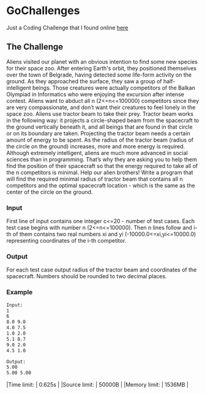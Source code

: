 # GoChallenges
Just a Coding Challenge that I found online [here](http://www.spoj.com/problems/ALIENS/)

## The Challenge

Aliens visited our planet with an obvious intention to find some new species for their space zoo. After entering Earth's orbit, they positioned themselves over the town of Belgrade, having detected some life-form activity on the ground. As they approached the surface, they saw a group of half-intelligent beings. Those creatures were actually competitors of the Balkan Olympiad in Informatics who were enjoying the excursion after intense contest. Aliens want to abduct all n (2<=n<=100000) competitors since they are very compassionate, and don’t want their creatures to feel lonely in the space zoo.
Aliens use tractor beam to take their prey. Tractor beam works in the following way: it projects a circle-shaped beam from the spacecraft to the ground vertically beneath it, and all beings that are found in that circle or on its boundary are taken. Projecting the tractor beam needs a certain amount of energy to be spent. As the radius of the tractor beam (radius of the circle on the ground) increases, more and more energy is required. Although extremely intelligent, aliens are much more advanced in social sciences than in programming. That’s why they are asking you to help them find the position of their spacecraft so that the energy required to take all of the n competitors is minimal.
Help our alien brothers! Write a program that will find the required minimal radius of tractor beam that contains all n competitors and the optimal spacecraft location - which is the same as the center of the circle on the ground.

### Input
First line of input contains one integer c<=20 - number of test cases. Each test case begins with number n (2<=n<=100000). Then n lines follow and i-th of them contains two real numbers xi and yi (-10000.0<=xi,yi<=10000.0) representing coordinates of the i-th competitor.

### Output
For each test case output radius of the tractor beam and coordinates of the spacecraft. Numbers should be rounded to two decimal places.

### Example
```bash
Input:
1
6
8.0 9.0
4.0 7.5
1.0 2.0
5.1 8.7
9.0 2.0
4.5 1.0

Output:
5.00
5.00 5.00
```

|Time limit:	 | 0.625s  |
|Source limit: |	50000B |
|Memory limit: |	1536MB |
